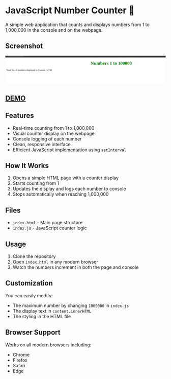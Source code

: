 # JavaScript Number Counter 🚀

A simple web application that counts and displays numbers from 1 to 1,000,000 in the console and on the webpage.

## Screenshot

![Screenshot](https://github.com/web-projects-cp/JavaScript-Million-Counter/blob/main/screenshot1.png)

## [DEMO](https://web-projects-cp.github.io/JavaScript-Million-Counter/)

## Features
- Real-time counting from 1 to 1,000,000
- Visual counter display on the webpage
- Console logging of each number
- Clean, responsive interface
- Efficient JavaScript implementation using `setInterval`

## How It Works
1. Opens a simple HTML page with a counter display
2. Starts counting from 1
3. Updates the display and logs each number to console
4. Stops automatically when reaching 1,000,000

## Files
- `index.html` - Main page structure
- `index.js` - JavaScript counter logic

## Usage
1. Clone the repository
2. Open `index.html` in any modern browser
3. Watch the numbers increment in both the page and console

## Customization
You can easily modify:
- The maximum number by changing `1000000` in `index.js`
- The display text in `content.innerHTML`
- The styling in the HTML file

## Browser Support
Works on all modern browsers including:
- Chrome
- Firefox
- Safari
- Edge
